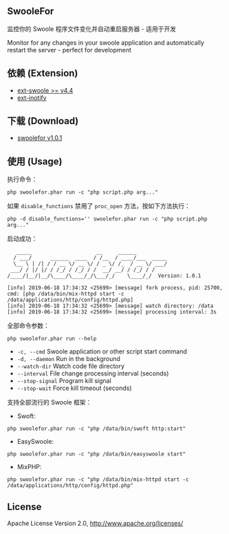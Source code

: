 ## SwooleFor

监控你的 Swoole 程序文件变化并自动重启服务器 - 适用于开发

Monitor for any changes in your swoole application and automatically restart the server - perfect for development 

## 依赖 (Extension)

- [ext-swoole >= v4.4](https://github.com/swoole/swoole-src/)
- [ext-inotify](http://pecl.php.net/package/inotify)

## 下载 (Download)

- [swoolefor v1.0.1](https://github.com/mix-php/swoolefor/releases/download/v1.0.1/swoolefor.phar)

## 使用 (Usage)

执行命令：

```
php swoolefor.phar run -c "php script.php arg..."
```

如果 `disable_functions` 禁用了 `proc_open` 方法，按如下方法执行：

```
php -d disable_functions='' swoolefor.phar run -c "php script.php arg..."
```

启动成功：

```
   _____                     __     ______          
  / ___/      ______  ____  / /__  / ____/___  _____
  \__ \ | /| / / __ \/ __ \/ / _ \/ /_  / __ \/ ___/
 ___/ / |/ |/ / /_/ / /_/ / /  __/ __/ / /_/ / /    
/____/|__/|__/\____/\____/_/\___/_/    \____/_/  Version: 1.0.1

[info] 2019-06-18 17:34:32 <25699> [message] fork process, pid: 25700, cmd: [php /data/bin/mix-httpd start -c /data/applications/http/config/httpd.php]
[info] 2019-06-18 17:34:32 <25699> [message] watch directory: /data
[info] 2019-06-18 17:34:32 <25699> [message] processing interval: 3s
```

全部命令参数：

```
php swoolefor.phar run --help
```

- `-c, --cmd` Swoole application or other script start command
- `-d, --daemon` Run in the background
- `--watch-dir` Watch code file directory
- `--interval` File change processing interval (seconds)
- `--stop-signal` Program kill signal
- `--stop-wait` Force kill timeout (seconds)

支持全部流行的 Swoole 框架：

- Swoft:

```
php swoolefor.phar run -c "php /data/bin/swoft http:start"
```

- EasySwoole: 

```
php swoolefor.phar run -c "php /data/bin/easyswoole start"
```

- MixPHP: 

```
php swoolefor.phar run -c "php /data/bin/mix-httpd start -c /data/applications/http/config/httpd.php"
```


## License

Apache License Version 2.0, http://www.apache.org/licenses/

